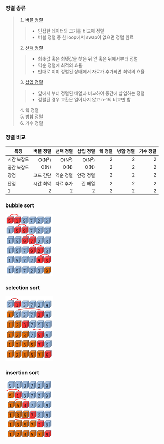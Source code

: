 ### 정렬 종류
> 1. [버블 정렬](#bubble-sort)
>> - 인접한 데이터의 크기를 비교해 정렬
>> - 버블 정렬 중 한 loop에서 swap이 없으면 정렬 완료
> 2. [선택 정렬](#selection-sort)
>> - 최솟값 혹은 최댓값을 찾은 뒤 앞 혹은 뒤에서부터 정렬
>> - 역순 정렬에 최적의 효율
>> - 반대로 이미 정렬된 상태에서 자료가 추가되면 최악의 효율
> 3. [삽입 정렬](#insertion-sort)
>> - 앞에서 부터 정렬된 배열과 비교하여 중간에 삽입하는 정렬
>> - 정렬된 경우 교환은 일어나지 않고 n-1의 비교만 함
> 4. 퀙 정렬
> 5. 병합 정렬
> 6. 기수 정렬

### 정렬 비교  
<!-- https://coding-factory.tistory.com/615 -->

|특징|버블 정렬|선택 정렬|삽입 정렬|퀙 정렬|병합 정렬|기수 정렬|  
|---|---:|---:|---:|---:|---:|---:| 
|시간 복잡도|O(N<sup>2</sup>)|O(N<sup>2</sup>)|O(N<sup>2</sup>)|2|2|2|  
|공간 복잡도|O(N)|O(N)|O(N)|2|2|2|  
|장점|코드 간단|역순 정렬|안정 정렬|2|2|2|  
|단점|시간 최악|자료 추가|긴 배열|2|2|2|  
|1|2|2|2|2|2|2|  


### bubble sort
<img src="https://raw.githubusercontent.com/kevincms/image/main/%EC%9D%B4%EB%A1%A0/%EC%9E%90%EB%A3%8C%EA%B5%AC%EC%A1%B0/bubble%20sort.png" width="30%" height="30%">

### selection sort
<img src="https://raw.githubusercontent.com/kevincms/image/main/%EC%9D%B4%EB%A1%A0/%EC%9E%90%EB%A3%8C%EA%B5%AC%EC%A1%B0/selection%20sort.png" width="30%" height="30%">

### insertion sort
<img src="https://raw.githubusercontent.com/kevincms/image/main/%EC%9D%B4%EB%A1%A0/%EC%9E%90%EB%A3%8C%EA%B5%AC%EC%A1%B0/insertion%20sort.png" width="30%" height="30%">

